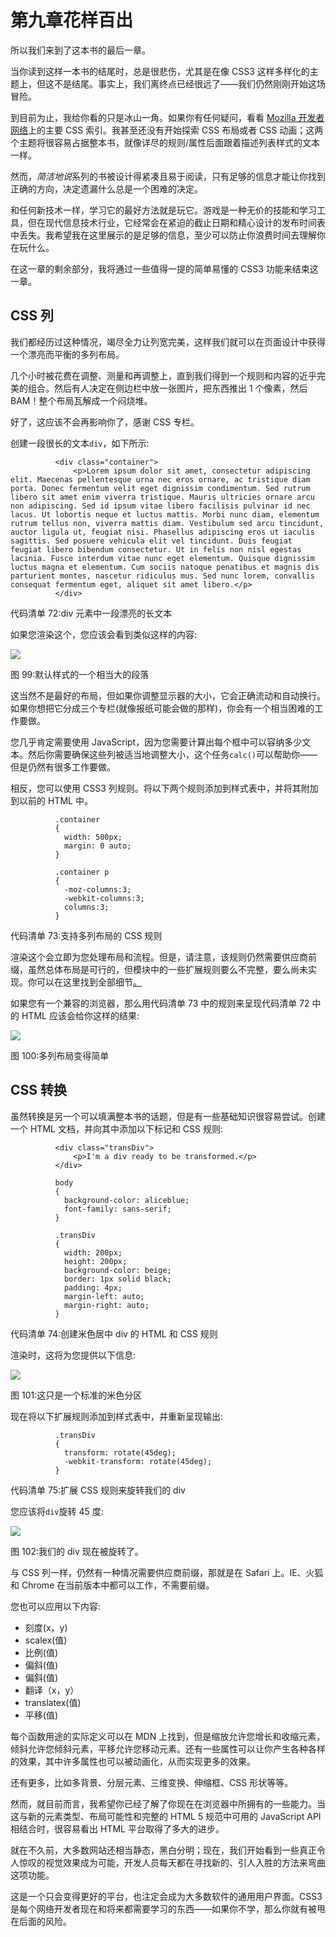 # 第九章花样百出

所以我们来到了这本书的最后一章。

当你读到这样一本书的结尾时，总是很悲伤，尤其是在像 CSS3 这样多样化的主题上，但这不是结尾。事实上，我们离终点已经很远了——我们仍然刚刚开始这场冒险。

到目前为止，我给你看的只是冰山一角。如果你有任何疑问，看看 [Mozilla 开发者网络](https://developer.mozilla.org/en-US/docs/Web/CSS/Reference)上的主要 CSS 索引。我甚至还没有开始探索 CSS 布局或者 CSS 动画；这两个主题将很容易占据整本书，就像详尽的规则/属性后面跟着描述列表样式的文本一样。

然而，*简洁地说*系列的书被设计得紧凑且易于阅读，只有足够的信息才能让你找到正确的方向，决定遗漏什么总是一个困难的决定。

和任何新技术一样，学习它的最好方法就是玩它。游戏是一种无价的技能和学习工具，但在现代信息技术行业，它经常会在紧迫的截止日期和精心设计的发布时间表中丢失。我希望我在这里展示的是足够的信息，至少可以防止你浪费时间去理解你在玩什么。

在这一章的剩余部分，我将通过一些值得一提的简单易懂的 CSS3 功能来结束这一章。

## CSS 列

我们都经历过这种情况，竭尽全力让列宽完美，这样我们就可以在页面设计中获得一个漂亮而平衡的多列布局。

几个小时被花费在调整、测量和再调整上，直到我们得到一个规则和内容的近乎完美的组合。然后有人决定在侧边栏中放一张图片，把东西推出 1 个像素，然后 BAM！整个布局瓦解成一个闷烧堆。

好了，这应该不会再影响你了，感谢 CSS 专栏。

创建一段很长的文本`div`，如下所示:

```
          <div class="container">
              <p>Lorem ipsum dolor sit amet, consectetur adipiscing elit. Maecenas pellentesque urna nec eros ornare, ac tristique diam porta. Donec fermentum velit eget dignissim condimentum. Sed rutrum libero sit amet enim viverra tristique. Mauris ultricies ornare arcu non adipiscing. Sed id ipsum vitae libero facilisis pulvinar id nec lacus. Ut lobortis neque et luctus mattis. Morbi nunc diam, elementum rutrum tellus non, viverra mattis diam. Vestibulum sed arcu tincidunt, auctor ligula ut, feugiat nisi. Phasellus adipiscing eros ut iaculis sagittis. Sed posuere vehicula elit vel tincidunt. Duis feugiat feugiat libero bibendum consectetur. Ut in felis non nisl egestas lacinia. Fusce interdum vitae nunc eget elementum. Quisque dignissim luctus magna et elementum. Cum sociis natoque penatibus et magnis dis parturient montes, nascetur ridiculus mus. Sed nunc lorem, convallis consequat fermentum eget, aliquet sit amet libero.</p>
          </div>

```

代码清单 72:div 元素中一段漂亮的长文本

如果您渲染这个，您应该会看到类似这样的内容:

![](../Images/image100.jpg)

图 99:默认样式的一个相当大的段落

这当然不是最好的布局，但如果你调整显示器的大小，它会正确流动和自动换行。如果你想把它分成三个专栏(就像报纸可能会做的那样)，你会有一个相当困难的工作要做。

您几乎肯定需要使用 JavaScript，因为您需要计算出每个框中可以容纳多少文本。然后你需要确保这些列被适当地调整大小，这个任务`calc()`可以帮助你——但是仍然有很多工作要做。

相反，您可以使用 CSS3 列规则。将以下两个规则添加到样式表中，并将其附加到以前的 HTML 中。

```
          .container
          {
            width: 500px;
            margin: 0 auto;
          }

          .container p
          {
            -moz-columns:3;
            -webkit-columns:3;
            columns:3;
          }

```

代码清单 73:支持多列布局的 CSS 规则

渲染这个会立即为您处理布局和流程。但是，请注意，该规则仍然需要供应商前缀，虽然总体布局是可行的，但模块中的一些扩展规则要么不完整，要么尚未实现。你可以在这里找到全部细节[。](http://caniuse.com/#feat=multicolumn)

如果您有一个兼容的浏览器，那么用代码清单 73 中的规则来呈现代码清单 72 中的 HTML 应该会给你这样的结果:

![](../Images/image101.jpg)

图 100:多列布局变得简单

## CSS 转换

虽然转换是另一个可以填满整本书的话题，但是有一些基础知识很容易尝试。创建一个 HTML 文档，并向其中添加以下标记和 CSS 规则:

```
          <div class="transDiv">
              <p>I'm a div ready to be transformed.</p>
          </div>

          body
          {
            background-color: aliceblue;
            font-family: sans-serif;
          }

          .transDiv
          {
            width: 200px;
            height: 200px;
            background-color: beige;
            border: 1px solid black;
            padding: 4px;
            margin-left: auto;
            margin-right: auto;
          }

```

代码清单 74:创建米色居中 div 的 HTML 和 CSS 规则

渲染时，这将为您提供以下信息:

![](../Images/image102.jpg)

图 101:这只是一个标准的米色分区

现在将以下扩展规则添加到样式表中，并重新呈现输出:

```
          .transDiv
          {
            transform: rotate(45deg);
            -webkit-transform: rotate(45deg);
          }

```

代码清单 75:扩展 CSS 规则来旋转我们的 div

您应该将`div`旋转 45 度:

![](../Images/image103.jpg)

图 102:我们的 div 现在被旋转了。

与 CSS 列一样，仍然有一种情况需要供应商前缀，那就是在 Safari 上。IE、火狐和 Chrome 在当前版本中都可以工作，不需要前缀。

您也可以应用以下内容:

*   刻度(x，y)
*   scalex(值)
*   比例(值)
*   偏斜(值)
*   偏斜(值)
*   翻译（x，y）
*   translatex(值)
*   平移(值)

每个函数用途的实际定义可以在 MDN 上找到，但是缩放允许您增长和收缩元素，倾斜允许您倾斜元素，平移允许您移动元素。还有一些属性可以让你产生各种各样的效果，其中许多属性也可以被动画化，从而实现更多的效果。

还有更多，比如多背景、分层元素、三维变换、伸缩框、CSS 形状等等。

然而，就目前而言，我希望你已经了解了你现在在浏览器中所拥有的一些能力。当这与新的元素类型、布局可能性和完整的 HTML 5 规范中可用的 JavaScript API 相结合时，很容易看出 HTML 平台取得了多大的进步。

就在不久前，大多数网站还相当静态，黑白分明；现在，我们开始看到一些真正令人惊叹的视觉效果成为可能，开发人员每天都在寻找新的、引人入胜的方法来弯曲这项功能。

这是一个只会变得更好的平台，也注定会成为大多数软件的通用用户界面。CSS3 是每个网络开发者现在和将来都需要学习的东西——如果你不学，那么你就有被甩在后面的风险。